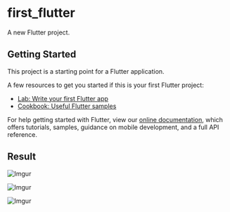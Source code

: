 # first_flutter

A new Flutter project.

## Getting Started

This project is a starting point for a Flutter application.

A few resources to get you started if this is your first Flutter project:

- [Lab: Write your first Flutter app](https://flutter.dev/docs/get-started/codelab)
- [Cookbook: Useful Flutter samples](https://flutter.dev/docs/cookbook)

For help getting started with Flutter, view our
[online documentation](https://flutter.dev/docs), which offers tutorials,
samples, guidance on mobile development, and a full API reference.

## Result
![Imgur](https://i.imgur.com/6p7n0ic.jpg)

![Imgur](https://i.imgur.com/xxoVMAx.jpg)

![Imgur](https://i.imgur.com/wA9yYfe.jpg)